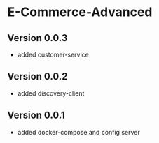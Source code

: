 # E-Commerce-Advanced

## Version 0.0.3
- added customer-service

## Version 0.0.2
- added discovery-client

## Version 0.0.1
- added docker-compose and config server